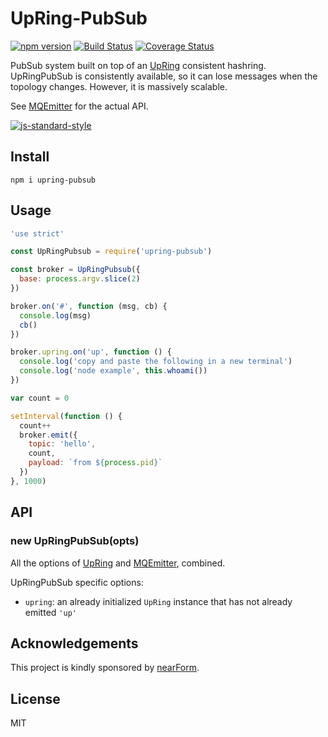 # UpRing-PubSub

[![npm version][npm-badge]][npm-url]
[![Build Status][travis-badge]][travis-url]
[![Coverage Status][coveralls-badge]][coveralls-url]

PubSub system built on top of an [UpRing][upring] consistent hashring.
UpRingPubSub is consistently available, so it can lose messages when the topology changes.
However, it is massively scalable.

See [MQEmitter][mqemitter] for the actual API.

[![js-standard-style](https://raw.githubusercontent.com/feross/standard/master/badge.png)](https://github.com/feross/standard)

## Install

```
npm i upring-pubsub
```

## Usage

```js
'use strict'

const UpRingPubsub = require('upring-pubsub')

const broker = UpRingPubsub({
  base: process.argv.slice(2)
})

broker.on('#', function (msg, cb) {
  console.log(msg)
  cb()
})

broker.upring.on('up', function () {
  console.log('copy and paste the following in a new terminal')
  console.log('node example', this.whoami())
})

var count = 0

setInterval(function () {
  count++
  broker.emit({
    topic: 'hello',
    count,
    payload: `from ${process.pid}`
  })
}, 1000)
```

## API

### new UpRingPubSub(opts)

All the options of [UpRing][upring] and [MQEmitter][mqemitter],
combined.

UpRingPubSub specific options:

* `upring`: an already initialized `UpRing` instance that has not
  already emitted `'up'`

<a name="acknowledgements"></a>
## Acknowledgements

This project is kindly sponsored by [nearForm](http://nearform.com).

## License

MIT

[coveralls-badge]: https://coveralls.io/repos/github/mcollina/upring-pubsub/badge.svg?branch=master
[coveralls-url]: https://coveralls.io/github/mcollina/upring-pubsub?branch=master
[npm-badge]: https://badge.fury.io/js/upring-pubsub.svg
[npm-url]: https://badge.fury.io/js/upring-pubsub
[travis-badge]: https://api.travis-ci.org/mcollina/upring-pubsub.svg
[travis-url]: https://travis-ci.org/mcollina/upring-pubsub
[upring]: https://travis-ci.org/mcollina/upring
[mqemitter]: http://github.com/mcollina/mqemitter
